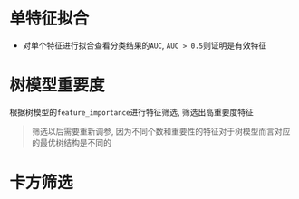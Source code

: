 # 单特征拟合

- 对单个特征进行拟合查看分类结果的`AUC`, `AUC > 0.5`则证明是有效特征


# 树模型重要度

根据树模型的`feature_importance`进行特征筛选, 筛选出高重要度特征

> 筛选以后需要重新调参, 因为不同个数和重要性的特征对于树模型而言对应的最优树结构是不同的

# 卡方筛选
